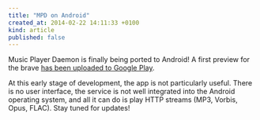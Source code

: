 ```yaml
---
title: "MPD on Android"
created_at: 2014-02-22 14:11:33 +0100
kind: article
published: false
---
```


Music Player Daemon is finally being ported to Android!  A first
preview for the brave
[has been uploaded to Google Play](https://play.google.com/store/apps/details?id=org.musicpd).

At this early stage of development, the app is not particularly
useful.  There is no user interface, the service is not well
integrated into the Android operating system, and all it can do is
play HTTP streams (MP3, Vorbis, Opus, FLAC).  Stay tuned for updates!
